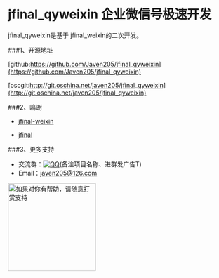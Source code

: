 # jfinal_qyweixin 企业微信号极速开发

jfinal_qyweixin是基于 jfinal_weixin的二次开发。



###1、开源地址

[github:https://github.com/Javen205/jfinal_qyweixin](https://github.com/Javen205/jfinal_qyweixin)

[oscgit:http://git.oschina.net/javen205/jfinal_qyweixin](http://git.oschina.net/javen205/jfinal_qyweixin)

###2、鸣谢

- [jfinal-weixin](https://git.oschina.net/jfinal/jfinal-weixin.git)

- [jfinal](https://git.oschina.net/jfinal/jfinal.git)

###3、更多支持

- 交流群：[![QQ](http://pub.idqqimg.com/wpa/images/group.png)](https://jq.qq.com/?_wv=1027&k=47koFFR)(备注项目名称、进群发广告T)
- Email：javen205@126.com

<img src="http://img.blog.csdn.net/20170425211154361?watermark/2/text/aHR0cDovL2Jsb2cuY3Nkbi5uZXQvenl3X2phdmE=/font/5a6L5L2T/fontsize/400/fill/I0JBQkFCMA==/dissolve/70/gravity/SouthEast" width = "200" alt="如果对你有帮助，请随意打赏支持" align=center />

